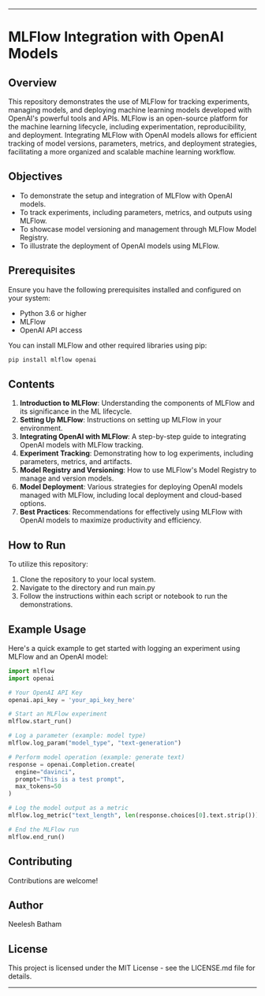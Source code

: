 
---

# MLFlow Integration with OpenAI Models

## Overview
This repository demonstrates the use of MLFlow for tracking experiments, managing models, and deploying machine learning models developed with OpenAI's powerful tools and APIs. MLFlow is an open-source platform for the machine learning lifecycle, including experimentation, reproducibility, and deployment. Integrating MLFlow with OpenAI models allows for efficient tracking of model versions, parameters, metrics, and deployment strategies, facilitating a more organized and scalable machine learning workflow.

## Objectives
- To demonstrate the setup and integration of MLFlow with OpenAI models.
- To track experiments, including parameters, metrics, and outputs using MLFlow.
- To showcase model versioning and management through MLFlow Model Registry.
- To illustrate the deployment of OpenAI models using MLFlow.

## Prerequisites
Ensure you have the following prerequisites installed and configured on your system:
- Python 3.6 or higher
- MLFlow
- OpenAI API access

You can install MLFlow and other required libraries using pip:
```bash
pip install mlflow openai
```

## Contents
1. **Introduction to MLFlow**: Understanding the components of MLFlow and its significance in the ML lifecycle.
2. **Setting Up MLFlow**: Instructions on setting up MLFlow in your environment.
3. **Integrating OpenAI with MLFlow**: A step-by-step guide to integrating OpenAI models with MLFlow tracking.
4. **Experiment Tracking**: Demonstrating how to log experiments, including parameters, metrics, and artifacts.
5. **Model Registry and Versioning**: How to use MLFlow's Model Registry to manage and version models.
6. **Model Deployment**: Various strategies for deploying OpenAI models managed with MLFlow, including local deployment and cloud-based options.
7. **Best Practices**: Recommendations for effectively using MLFlow with OpenAI models to maximize productivity and efficiency.

## How to Run
To utilize this repository:
1. Clone the repository to your local system.
2. Navigate to the directory and run main.py
3. Follow the instructions within each script or notebook to run the demonstrations.

## Example Usage
Here's a quick example to get started with logging an experiment using MLFlow and an OpenAI model:
```python
import mlflow
import openai

# Your OpenAI API Key
openai.api_key = 'your_api_key_here'

# Start an MLFlow experiment
mlflow.start_run()

# Log a parameter (example: model type)
mlflow.log_param("model_type", "text-generation")

# Perform model operation (example: generate text)
response = openai.Completion.create(
  engine="davinci",
  prompt="This is a test prompt",
  max_tokens=50
)

# Log the model output as a metric
mlflow.log_metric("text_length", len(response.choices[0].text.strip()))

# End the MLFlow run
mlflow.end_run()
```

## Contributing
Contributions are welcome!

## Author
Neelesh Batham

## License
This project is licensed under the MIT License - see the LICENSE.md file for details.

---
